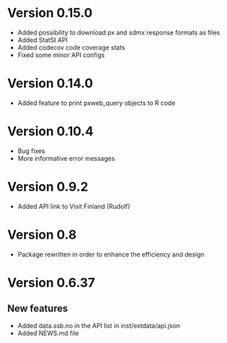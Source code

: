 # Version 0.15.0

- Added possibility to download px and sdmx response formats as files
- Added StatSI API
- Added codecov code coverage stats
- Fixed some minor API configs

# Version 0.14.0

- Added feature to print pxweb_query objects to R code

# Version 0.10.4

- Bug fixes
- More informative error messages

# Version 0.9.2

- Added API link to Visit Finland (Rudolf)

# Version 0.8

- Package rewritten in order to enhance the efficiency and design


# Version 0.6.37

## New features

- Added data.ssb.no in the API list in inst/extdata/api.json
- Added NEWS.md file

